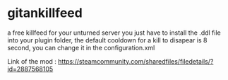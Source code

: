 # gitankillfeed
a free killfeed for your unturned server
you just have to install the .ddl file into your plugin folder, the default cooldown for a kill to disapear is 8 second,
you can change it in the configuration.xml

Link of the mod : https://steamcommunity.com/sharedfiles/filedetails/?id=2887568105
